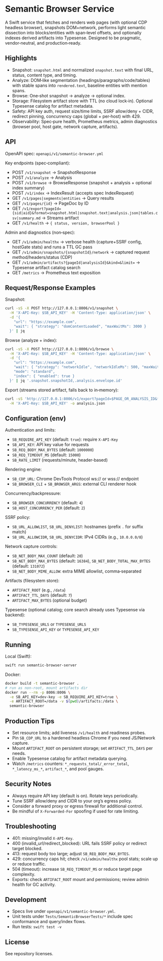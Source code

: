 # Semantic Browser Service

A Swift service that fetches and renders web pages (with optional CDP headless browser), snapshots DOM+network, performs light semantic dissection into blocks/entities with span‑level offsets, and optionally indexes derived artifacts into Typesense. Designed to be pragmatic, vendor‑neutral, and production‑ready.

## Highlights
- Snapshot: `snapshot.html` and normalized `snapshot.text` with final URL, status, content type, and timing.
- Analyze: DOM‑like segmentation (headings/paragraphs/code/tables) with stable spans into `rendered.text`, baseline entities with mention spans.
- Browse: One‑shot snapshot → analyze → optional index.
- Storage: Filesystem artifact store with TTL (no cloud lock‑in). Optional Typesense catalog for artifact metadata.
- Safety: API key auth, request size/time limits, SSRF allow/deny + CIDR, redirect pinning, concurrency caps (global + per‑host) with 429.
- Observability: Spec‑pure health, Prometheus metrics, admin diagnostics (browser pool, host gate, network capture, artifacts).

## API
OpenAPI spec: `openapi/v1/semantic-browser.yml`

Key endpoints (spec‑compliant):
- POST `/v1/snapshot` → SnapshotResponse
- POST `/v1/analyze` → Analysis
- POST `/v1/browse` → BrowseResponse (snapshot + analysis + optional index summary)
- POST `/v1/index` → IndexResult (accepts spec IndexRequest)
- GET `/v1/pages|segments|entities` → Query results
- GET `/v1/pages/{id}` → PageDoc by ID
- GET `/v1/export?pageId={sid|aid}&format=snapshot.html|snapshot.text|analysis.json|tables.csv|summary.md` → Streams artifact
- GET `/v1/health` → `{ status, version, browserPool }`

Admin and diagnostics (non‑spec):
- GET `/v1/admin/healthx` → verbose health (capture+SSRF config, hostGate stats) and runs a TTL GC pass
- GET `/v1/admin/snapshots/{snapshotId}/network` → captured request method/headers/status (CDP)
- GET `/v1/admin/artifacts?{pageId|analysisId}&kind=&limit=` → Typesense artifact catalog search
- GET `/metrics` → Prometheus text exposition

## Request/Response Examples
Snapshot:
```bash
curl -sS -X POST http://127.0.0.1:8006/v1/snapshot \
  -H 'X-API-Key: $SB_API_KEY' -H 'Content-Type: application/json' \
  -d '{
    "url": "https://example.com",
    "wait": { "strategy": "domContentLoaded", "maxWaitMs": 3000 }
  }' | jq
```

Browse (analyze + index):
```bash
curl -sS -X POST http://127.0.0.1:8006/v1/browse \
  -H 'X-API-Key: $SB_API_KEY' -H 'Content-Type: application/json' \
  -d '{
    "url": "https://example.com",
    "wait": { "strategy": "networkIdle", "networkIdleMs": 500, "maxWaitMs": 10000 },
    "mode": "standard",
    "index": { "enabled": true }
  }' | jq '.snapshot.snapshotId,.analysis.envelope.id'
```

Export (streams stored artifact, falls back to in‑memory):
```bash
curl -sS 'http://127.0.0.1:8006/v1/export?pageId=$PAGE_OR_ANALYSIS_ID&format=analysis.json' \
  -H 'X-API-Key: $SB_API_KEY' -o analysis.json
```

## Configuration (env)
Authentication and limits:
- `SB_REQUIRE_API_KEY` (default: `true`): require `X-API-Key`
- `SB_API_KEY`: API key value for requests
- `SB_REQ_BODY_MAX_BYTES` (default: `1000000`)
- `SB_REQ_TIMEOUT_MS` (default: `15000`)
- `SB_RATE_LIMIT` (requests/minute, header‑based)

Rendering engine:
- `SB_CDP_URL`: Chrome DevTools Protocol ws:// or wss:// endpoint
- `SB_BROWSER_CLI` + `SB_BROWSER_ARGS`: external CLI renderer hook

Concurrency/backpressure:
- `SB_BROWSER_CONCURRENCY` (default: `4`)
- `SB_HOST_CONCURRENCY_PER` (default: `2`)

SSRF policy:
- `SB_URL_ALLOWLIST`, `SB_URL_DENYLIST`: hostnames (prefix `.` for suffix match)
- `SB_URL_ALLOWCIDR`, `SB_URL_DENYCIDR`: IPv4 CIDRs (e.g., `10.0.0.0/8`)

Network capture controls:
- `SB_NET_BODY_MAX_COUNT` (default: `20`)
- `SB_NET_BODY_MAX_BYTES` (default: `16384`), `SB_NET_BODY_TOTAL_MAX_BYTES` (default: `131072`)
- `SB_NET_BODY_MIME_ALLOW`: extra MIME allowlist, comma‑separated

Artifacts (filesystem store):
- `ARTIFACT_ROOT` (e.g., `/data`)
- `ARTIFACT_TTL_DAYS` (default: `7`)
- `ARTIFACT_MAX_BYTES` (optional budget)

Typesense (optional catalog; core search already uses Typesense via backend):
- `SB_TYPESENSE_URLS` or `TYPESENSE_URLS`
- `SB_TYPESENSE_API_KEY` or `TYPESENSE_API_KEY`

## Running
Local (Swift):
```bash
swift run semantic-browser-server
```

Docker:
```bash
docker build -t semantic-browser .
# run as non-root, mount artifacts dir
docker run --rm -p 8006:8006 \
  -e SB_API_KEY=dev-key -e SB_REQUIRE_API_KEY=true \
  -e ARTIFACT_ROOT=/data -v $(pwd)/artifacts:/data \
  semantic-browser
```

## Production Tips
- Set resource limits; add liveness `/v1/health` and readiness probes.
- Pin `SB_CDP_URL` to a hardened headless Chrome if you need JS/Network capture.
- Mount `ARTIFACT_ROOT` on persistent storage; set `ARTIFACT_TTL_DAYS` per needs.
- Enable Typesense catalog for artifact metadata querying.
- Watch `/metrics` counters: `*_requests_total/_error_total`, `*_latency_ms_*`, `artifact_*`, and pool gauges.

## Security Notes
- Always require API key (default is on). Rotate keys periodically.
- Tune SSRF allow/deny and CIDR to your org’s egress policy.
- Consider a forward proxy or egress firewall for additional control.
- Be mindful of `X-Forwarded-For` spoofing if used for rate limiting.

## Troubleshooting
- 401: missing/invalid `X-API-Key`.
- 400 (invalid_url/redirect_blocked): URL fails SSRF policy or redirect target blocked.
- 413: request body too large; adjust `SB_REQ_BODY_MAX_BYTES`.
- 429: concurrency caps hit; check `/v1/admin/healthx` pool stats; scale up or reduce traffic.
- 504 (timeout): increase `SB_REQ_TIMEOUT_MS` or reduce target page complexity.
- Exports: check `ARTIFACT_ROOT` mount and permissions; review admin health for GC activity.

## Development
- Specs live under `openapi/v1/semantic-browser.yml`.
- Unit tests under `Tests/SemanticBrowserTests/*` include spec conformance and query/index flows.
- Run tests: `swift test -v`

## License
See repository licenses.

